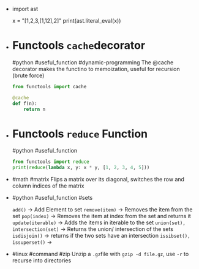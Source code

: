 - import ast
  
  x = "[1,2,3,[1,12],2]"
  print(ast.literal_eval(x))
- # Functools `cache`decorator
  #python #useful_function #dynamic-programming
  The @cache decorator makes the functino to memoization, useful for recursion (brute force)
  
  ```python
  from functools import cache
  
  @cache
  def f(n):
      return n
  ```
- # Functools `reduce` Function
  #python #useful_function 
  ```python
  from functools import reduce
  print(reduce(lambda x, y: x * y, [1, 2, 3, 4, 5]))
  ```
- #math #matrix 
  Flips a matrix over its diagonal, switches the row and column indices of the matrix
- #python #useful_function #sets 
  
  `add()` -> Add Element to set
  `remove(item)` -> Removes the item from the set
  `pop(index)` -> Removes the item at index from the set and returns it
  `update(iterable)` -> Adds the items in iterable to the set
  `union(set), intersection(set)` -> Returns the union/ intersection of the sets
  `isdisjoin()` -> returns if the two sets have an intersection
  `issibset(), issuperset()` ->
- #linux #command #zip
  Unzip a `.gz`file with `gzip -d file.gz`, use `-r` to recurse into directories